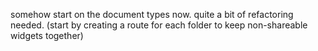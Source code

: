 somehow start on the document types now.
quite a bit of refactoring needed. (start by creating a route for each folder to keep non-shareable widgets together)
